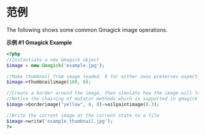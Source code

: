 范例
====

The following shows some common Gmagick image operations.

**示例 \#1 Gmagick Example**

``` php
<?php
//Instantiate a new Gmagick object
$image = new Gmagick('example.jpg');

//Make thumbnail from image loaded. 0 for either axes preserves aspect ratio
$image->thumbnailimage(100, 0);

//Create a border around the image, then simulate how the image will look like as an oil painting
//Notice the chaining of mutator methods which is supported in gmagick
$image->borderimage("yellow", 8, 8)->oilpaintimage(0.3);

//Write the current image at the current state to a file
$image->write('example_thumbnail.jpg');
?>
```
